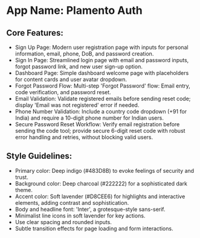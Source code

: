 # **App Name**: Plamento Auth

## Core Features:

- Sign Up Page: Modern user registration page with inputs for personal information, email, phone, DoB, and password creation.
- Sign In Page: Streamlined login page with email and password inputs, forgot password link, and new user sign-up option.
- Dashboard Page: Simple dashboard welcome page with placeholders for content cards and user avatar dropdown.
- Forgot Password Flow: Multi-step 'Forgot Password' flow: Email entry, code verification, and password reset.
- Email Validation: Validate registered emails before sending reset code; display 'Email was not registered' error if needed.
- Phone Number Validation: Include a country code dropdown (+91 for India) and require a 10-digit phone number for Indian users.
- Secure Password Reset Workflow: Verify email registration before sending the code tool; provide secure 6-digit reset code with robust error handling and retries, without blocking valid users.

## Style Guidelines:

- Primary color: Deep indigo (#483D8B) to evoke feelings of security and trust.
- Background color: Deep charcoal (#222222) for a sophisticated dark theme.
- Accent color: Soft lavender (#D8CEE6) for highlights and interactive elements, adding contrast and sophistication.
- Body and headline font: 'Inter', a grotesque-style sans-serif.
- Minimalist line icons in soft lavender for key actions.
- Use clear spacing and rounded inputs.
- Subtle transition effects for page loading and form interactions.